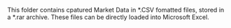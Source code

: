 This folder contains cpatured Market Data in *.CSV fomatted files, stored in a *.rar archive.
These files can be directly loaded into Microsoft Excel.
